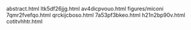 abstract.html
ltk5df26jjg.html
av4dicpvouo.html
figures/miconi
7qmr2fvefqo.html
qrckijcboso.html
7a53pf3bkeo.html
h21n2bp90v.html
cotitvhhtr.html